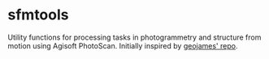 # sfmtools

Utility functions for processing tasks in photogrammetry and structure from motion using Agisoft PhotoScan. Initially inspired by [geojames' repo](https://github.com/geojames/photoscan).
